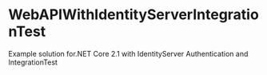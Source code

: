 # WebAPIWithIdentityServerIntegrationTest
Example solution for.NET Core 2.1 with IdentityServer Authentication and IntegrationTest
